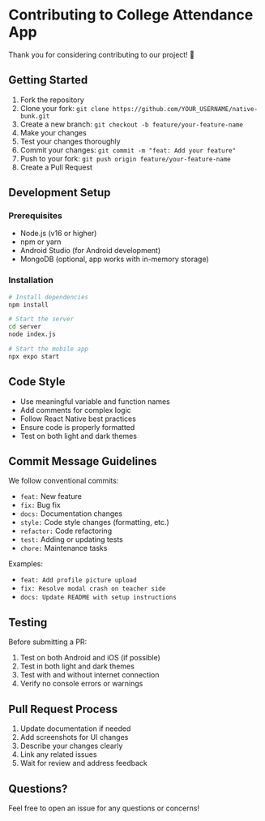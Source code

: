 # Contributing to College Attendance App

Thank you for considering contributing to our project! 🎉

## Getting Started

1. Fork the repository
2. Clone your fork: `git clone https://github.com/YOUR_USERNAME/native-bunk.git`
3. Create a new branch: `git checkout -b feature/your-feature-name`
4. Make your changes
5. Test your changes thoroughly
6. Commit your changes: `git commit -m "feat: Add your feature"`
7. Push to your fork: `git push origin feature/your-feature-name`
8. Create a Pull Request

## Development Setup

### Prerequisites
- Node.js (v16 or higher)
- npm or yarn
- Android Studio (for Android development)
- MongoDB (optional, app works with in-memory storage)

### Installation
```bash
# Install dependencies
npm install

# Start the server
cd server
node index.js

# Start the mobile app
npx expo start
```

## Code Style

- Use meaningful variable and function names
- Add comments for complex logic
- Follow React Native best practices
- Ensure code is properly formatted
- Test on both light and dark themes

## Commit Message Guidelines

We follow conventional commits:

- `feat:` New feature
- `fix:` Bug fix
- `docs:` Documentation changes
- `style:` Code style changes (formatting, etc.)
- `refactor:` Code refactoring
- `test:` Adding or updating tests
- `chore:` Maintenance tasks

Examples:
- `feat: Add profile picture upload`
- `fix: Resolve modal crash on teacher side`
- `docs: Update README with setup instructions`

## Testing

Before submitting a PR:
1. Test on both Android and iOS (if possible)
2. Test in both light and dark themes
3. Test with and without internet connection
4. Verify no console errors or warnings

## Pull Request Process

1. Update documentation if needed
2. Add screenshots for UI changes
3. Describe your changes clearly
4. Link any related issues
5. Wait for review and address feedback

## Questions?

Feel free to open an issue for any questions or concerns!
